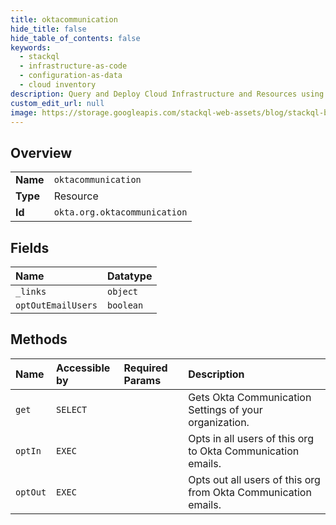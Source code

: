```yaml
---
title: oktacommunication
hide_title: false
hide_table_of_contents: false
keywords:
  - stackql
  - infrastructure-as-code
  - configuration-as-data
  - cloud inventory
description: Query and Deploy Cloud Infrastructure and Resources using SQL
custom_edit_url: null
image: https://storage.googleapis.com/stackql-web-assets/blog/stackql-blog-post-featured-image.png
---
```

  
    

## Overview
<table><tbody>
<tr><td><b>Name</b></td><td><code>oktacommunication</code></td></tr>
<tr><td><b>Type</b></td><td>Resource</td></tr>
<tr><td><b>Id</b></td><td><code>okta.org.oktacommunication</code></td></tr>
</tbody></table>

## Fields
| Name | Datatype |
|:-----|:---------|
| `_links` | `object` |
| `optOutEmailUsers` | `boolean` |
## Methods
| Name | Accessible by | Required Params | Description |
|:-----|:--------------|:----------------|:------------|
| `get` | `SELECT` |  | Gets Okta Communication Settings of your organization. |
| `optIn` | `EXEC` |  | Opts in all users of this org to Okta Communication emails. |
| `optOut` | `EXEC` |  | Opts out all users of this org from Okta Communication emails. |
